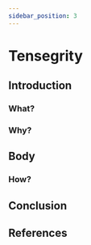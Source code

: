 ```yaml
---
sidebar_position: 3
---
```


# Tensegrity

## Introduction
### What?

### Why?

## Body
### How?

## Conclusion

## References